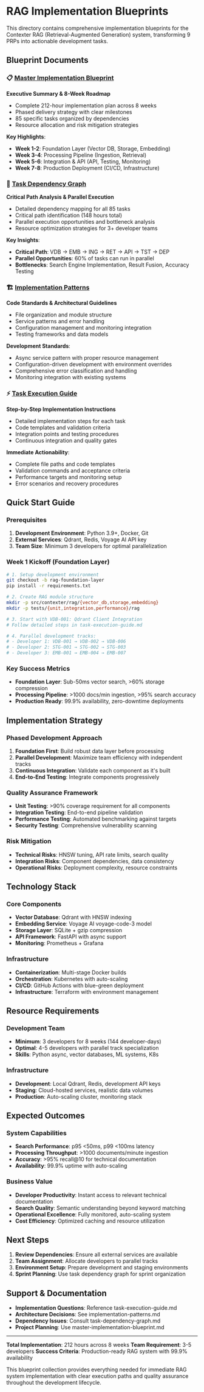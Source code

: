 # RAG Implementation Blueprints

This directory contains comprehensive implementation blueprints for the Contexter RAG (Retrieval-Augmented Generation) system, transforming 9 PRPs into actionable development tasks.

## Blueprint Documents

### 📋 [Master Implementation Blueprint](./master-rag-implementation-blueprint.md)
**Executive Summary & 8-Week Roadmap**
- Complete 212-hour implementation plan across 8 weeks
- Phased delivery strategy with clear milestones
- 85 specific tasks organized by dependencies
- Resource allocation and risk mitigation strategies

**Key Highlights**:
- **Week 1-2**: Foundation Layer (Vector DB, Storage, Embedding)
- **Week 3-4**: Processing Pipeline (Ingestion, Retrieval)  
- **Week 5-6**: Integration & API (API, Testing, Monitoring)
- **Week 7-8**: Production Deployment (CI/CD, Infrastructure)

### 🔗 [Task Dependency Graph](./task-dependency-graph.md)
**Critical Path Analysis & Parallel Execution**
- Detailed dependency mapping for all 85 tasks
- Critical path identification (148 hours total)
- Parallel execution opportunities and bottleneck analysis
- Resource optimization strategies for 3+ developer teams

**Key Insights**:
- **Critical Path**: VDB → EMB → ING → RET → API → TST → DEP
- **Parallel Opportunities**: 60% of tasks can run in parallel
- **Bottlenecks**: Search Engine Implementation, Result Fusion, Accuracy Testing

### 🏗️ [Implementation Patterns](./implementation-patterns.md)
**Code Standards & Architectural Guidelines**
- File organization and module structure
- Service patterns and error handling
- Configuration management and monitoring integration
- Testing frameworks and data models

**Development Standards**:
- Async service pattern with proper resource management
- Configuration-driven development with environment overrides
- Comprehensive error classification and handling
- Monitoring integration with existing systems

### ⚡ [Task Execution Guide](./task-execution-guide.md)
**Step-by-Step Implementation Instructions**
- Detailed implementation steps for each task
- Code templates and validation criteria
- Integration points and testing procedures
- Continuous integration and quality gates

**Immediate Actionability**:
- Complete file paths and code templates
- Validation commands and acceptance criteria
- Performance targets and monitoring setup
- Error scenarios and recovery procedures

## Quick Start Guide

### Prerequisites
1. **Development Environment**: Python 3.9+, Docker, Git
2. **External Services**: Qdrant, Redis, Voyage AI API key
3. **Team Size**: Minimum 3 developers for optimal parallelization

### Week 1 Kickoff (Foundation Layer)
```bash
# 1. Setup development environment
git checkout -b rag-foundation-layer
pip install -r requirements.txt

# 2. Create RAG module structure
mkdir -p src/contexter/rag/{vector_db,storage,embedding}
mkdir -p tests/{unit,integration,performance}/rag

# 3. Start with VDB-001: Qdrant Client Integration
# Follow detailed steps in task-execution-guide.md

# 4. Parallel development tracks:
# - Developer 1: VDB-001 → VDB-002 → VDB-006
# - Developer 2: STG-001 → STG-002 → STG-003  
# - Developer 3: EMB-001 → EMB-004 → EMB-007
```

### Key Success Metrics
- **Foundation Layer**: Sub-50ms vector search, >60% storage compression
- **Processing Pipeline**: >1000 docs/min ingestion, >95% search accuracy
- **Production Ready**: 99.9% availability, zero-downtime deployments

## Implementation Strategy

### Phased Development Approach
1. **Foundation First**: Build robust data layer before processing
2. **Parallel Development**: Maximize team efficiency with independent tracks
3. **Continuous Integration**: Validate each component as it's built
4. **End-to-End Testing**: Integrate components progressively

### Quality Assurance Framework
- **Unit Testing**: >90% coverage requirement for all components
- **Integration Testing**: End-to-end pipeline validation
- **Performance Testing**: Automated benchmarking against targets
- **Security Testing**: Comprehensive vulnerability scanning

### Risk Mitigation
- **Technical Risks**: HNSW tuning, API rate limits, search quality
- **Integration Risks**: Component dependencies, data consistency
- **Operational Risks**: Deployment complexity, resource constraints

## Technology Stack

### Core Components
- **Vector Database**: Qdrant with HNSW indexing
- **Embedding Service**: Voyage AI voyage-code-3 model
- **Storage Layer**: SQLite + gzip compression
- **API Framework**: FastAPI with async support
- **Monitoring**: Prometheus + Grafana

### Infrastructure
- **Containerization**: Multi-stage Docker builds
- **Orchestration**: Kubernetes with auto-scaling
- **CI/CD**: GitHub Actions with blue-green deployment
- **Infrastructure**: Terraform with environment management

## Resource Requirements

### Development Team
- **Minimum**: 3 developers for 8 weeks (144 developer-days)
- **Optimal**: 4-5 developers with parallel track specialization
- **Skills**: Python async, vector databases, ML systems, K8s

### Infrastructure
- **Development**: Local Qdrant, Redis, development API keys
- **Staging**: Cloud-hosted services, realistic data volumes
- **Production**: Auto-scaling cluster, monitoring stack

## Expected Outcomes

### System Capabilities
- **Search Performance**: p95 <50ms, p99 <100ms latency
- **Processing Throughput**: >1000 documents/minute ingestion
- **Accuracy**: >95% recall@10 for technical documentation
- **Availability**: 99.9% uptime with auto-scaling

### Business Value
- **Developer Productivity**: Instant access to relevant technical documentation
- **Search Quality**: Semantic understanding beyond keyword matching
- **Operational Excellence**: Fully monitored, auto-scaling system
- **Cost Efficiency**: Optimized caching and resource utilization

## Next Steps

1. **Review Dependencies**: Ensure all external services are available
2. **Team Assignment**: Allocate developers to parallel tracks
3. **Environment Setup**: Prepare development and staging environments
4. **Sprint Planning**: Use task dependency graph for sprint organization

## Support & Documentation

- **Implementation Questions**: Reference task-execution-guide.md
- **Architecture Decisions**: See implementation-patterns.md  
- **Dependency Issues**: Consult task-dependency-graph.md
- **Project Planning**: Use master-implementation-blueprint.md

---

**Total Implementation**: 212 hours across 8 weeks
**Team Requirement**: 3-5 developers
**Success Criteria**: Production-ready RAG system with 99.9% availability

This blueprint collection provides everything needed for immediate RAG system implementation with clear execution paths and quality assurance throughout the development lifecycle.
